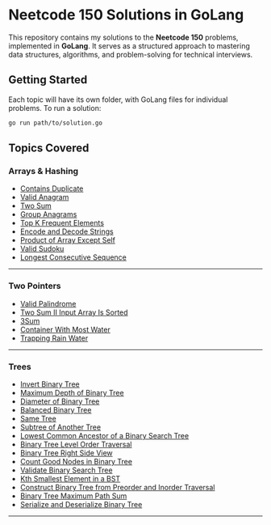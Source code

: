 # Neetcode 150 Solutions in GoLang

This repository contains my solutions to the **Neetcode 150** problems, implemented in **GoLang**. It serves as a structured approach to mastering data structures, algorithms, and problem-solving for technical interviews.

## Getting Started

Each topic will have its own folder, with GoLang files for individual problems. To run a solution:

```bash
go run path/to/solution.go
```

## Topics Covered

### Arrays & Hashing

- [Contains Duplicate](./Arrays%20%26%20Hashing/containsDuplicate.go)
- [Valid Anagram](./Arrays%20%26%20Hashing/validAnagram.go)
- [Two Sum](./Arrays%20%26%20Hashing/twoSum.go)
- [Group Anagrams](./Arrays%20%26%20Hashing/groupAnagrams.go)
- [Top K Frequent Elements](./Arrays%20%26%20Hashing/topKFrequent.go)
- [Encode and Decode Strings](./Arrays%20%26%20Hashing/encodingDecoding.go)
- [Product of Array Except Self](./Arrays%20%26%20Hashing/productOfArrayExceptSelf.go)
- [Valid Sudoku](./Arrays%20%26%20Hashing/validSudoku.go)
- [Longest Consecutive Sequence](./Arrays%20%26%20Hashing/longestConsecutiveSequence.go)

---

### Two Pointers

- [Valid Palindrome](./Two%20Pointers/validPalindrome.go)
- [Two Sum II Input Array Is Sorted](./Two%20Pointers/twoSumII.go)
- [3Sum](./Two%20Pointers/threeSum.go)
- [Container With Most Water](./Two%20Pointers/containerWithMostWater.go)
- [Trapping Rain Water](./Two%20Pointers/trappingRainWater.go)

---

### Trees

- [Invert Binary Tree](./Trees/invertBinaryTree.go)
- [Maximum Depth of Binary Tree](./Trees/maximumDepthOfBinaryTree.go)
- [Diameter of Binary Tree](./Trees/diameterOfBinaryTree.go)
- [Balanced Binary Tree](./Trees/balancedBinaryTree.go)
- [Same Tree](./Trees/sameTree.go)
- [Subtree of Another Tree](./Trees/subtreeOfAnotherTree.go)
- [Lowest Common Ancestor of a Binary Search Tree](./Trees/lowestCommonAncestorOfBinarySearchTree.go)
- [Binary Tree Level Order Traversal](./Trees/binaryTreeLevelOrderTraversal.go)
- [Binary Tree Right Side View](./Trees/binaryTreeRightSideView.go)
- [Count Good Nodes in Binary Tree](./Trees/countGoodNodesInBinaryTree.go)
- [Validate Binary Search Tree](./Trees/validBinarySearchTree.go)
- [Kth Smallest Element in a BST](./Trees/kthSmallestIntegerInBST.go)
- [Construct Binary Tree from Preorder and Inorder Traversal](./Trees/constructBinaryTreeFromPreorderAndInorderTraversal.go)
- [Binary Tree Maximum Path Sum](./Trees/binaryTreeMaximumPathSum.go)
- [Serialize and Deserialize Binary Tree](./Trees/serializeAndDeserializeBinaryTree.go)

---
